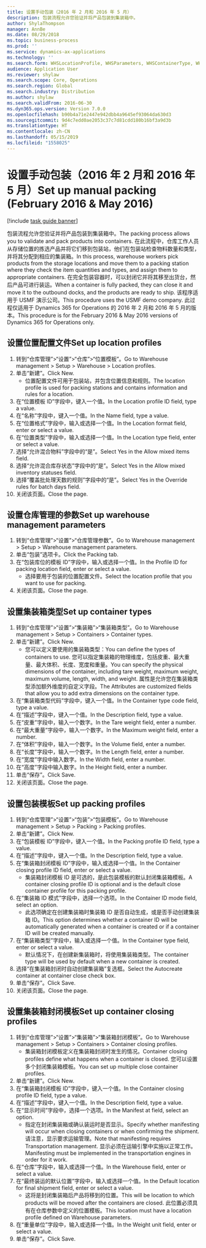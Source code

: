 ```yaml
---
title: 设置手动包装（2016 年 2 月和 2016 年 5 月）
description: 包装流程允许您验证并将产品包装到集装箱中。
author: ShylaThompson
manager: AnnBe
ms.date: 08/29/2018
ms.topic: business-process
ms.prod: ''
ms.service: dynamics-ax-applications
ms.technology: ''
ms.search.form: WHSLocationProfile, WHSParameters, WHSContainerType, WHSPackProfile, WHSCloseContainerProfile, InventLocationIdLookup, UnitOfMeasureLookup
audience: Application User
ms.reviewer: shylaw
ms.search.scope: Core, Operations
ms.search.region: Global
ms.search.industry: Distribution
ms.author: shylaw
ms.search.validFrom: 2016-06-30
ms.dyn365.ops.version: Version 7.0.0
ms.openlocfilehash: b90b4a71e2447e942dbb4a9645ef93064da630d3
ms.sourcegitcommit: 9d4c7edd0ae2053c37c7d81cdd180b16bf3a9d3b
ms.translationtype: HT
ms.contentlocale: zh-CN
ms.lasthandoff: 05/15/2019
ms.locfileid: "1558025"
---
```

# <a name="set-up-manual-packing-february-2016--may-2016"></a><span data-ttu-id="ed1ba-103">设置手动包装（2016 年 2 月和 2016 年 5 月）</span><span class="sxs-lookup"><span data-stu-id="ed1ba-103">Set up manual packing (February 2016 & May 2016)</span></span>

[!include [task guide banner](../../includes/task-guide-banner.md)]

<span data-ttu-id="ed1ba-104">包装流程允许您验证并将产品包装到集装箱中。</span><span class="sxs-lookup"><span data-stu-id="ed1ba-104">The packing process allows you to validate and pack products into containers.</span></span> <span data-ttu-id="ed1ba-105">在此流程中，仓库工作人员从存储位置的拣选产品并将它们移到包装站，他们在包装站检查物料数量和类型，并将其分配到相应的集装箱。</span><span class="sxs-lookup"><span data-stu-id="ed1ba-105">In this process, warehouse workers pick products from the storage locations and move them to a packing station where they check the item quantities and types, and assign them to appropriate containers.</span></span> <span data-ttu-id="ed1ba-106">在完全包装容器时，可以封闭它并将其移至出货台，然后产品可进行装运。</span><span class="sxs-lookup"><span data-stu-id="ed1ba-106">When a container is fully packed, they can close it and move it to the outbound docks, and the products are ready to ship.</span></span> <span data-ttu-id="ed1ba-107">该程序适用于 USMF 演示公司。</span><span class="sxs-lookup"><span data-stu-id="ed1ba-107">This procedure uses the USMF demo company.</span></span> <span data-ttu-id="ed1ba-108">此过程仅适用于 Dynamics 365 for Operations 的 2016 年 2 月和 2016 年 5 月的版本。</span><span class="sxs-lookup"><span data-stu-id="ed1ba-108">This procedure is for the February 2016 & May 2016 versions of Dynamics 365 for Operations only.</span></span>


## <a name="set-up-location-profiles"></a><span data-ttu-id="ed1ba-109">设置位置配置文件</span><span class="sxs-lookup"><span data-stu-id="ed1ba-109">Set up location profiles</span></span>
1. <span data-ttu-id="ed1ba-110">转到“仓库管理”>“设置”>“仓库”>“位置模板”。</span><span class="sxs-lookup"><span data-stu-id="ed1ba-110">Go to Warehouse management > Setup > Warehouse > Location profiles.</span></span>
2. <span data-ttu-id="ed1ba-111">单击“新建”。</span><span class="sxs-lookup"><span data-stu-id="ed1ba-111">Click New.</span></span>
    * <span data-ttu-id="ed1ba-112">位置配置文件可用于包装站，并包含位置信息和规则。</span><span class="sxs-lookup"><span data-stu-id="ed1ba-112">The location profile is used for packing stations and contains information and rules for a location.</span></span>  
3. <span data-ttu-id="ed1ba-113">在“位置模板 ID”字段中，键入一个值。</span><span class="sxs-lookup"><span data-stu-id="ed1ba-113">In the Location profile ID field, type a value.</span></span>
4. <span data-ttu-id="ed1ba-114">在“名称”字段中，键入一个值。</span><span class="sxs-lookup"><span data-stu-id="ed1ba-114">In the Name field, type a value.</span></span>
5. <span data-ttu-id="ed1ba-115">在“位置格式”字段中，输入或选择一个值。</span><span class="sxs-lookup"><span data-stu-id="ed1ba-115">In the Location format field, enter or select a value.</span></span>
6. <span data-ttu-id="ed1ba-116">在“位置类型”字段中，输入或选择一个值。</span><span class="sxs-lookup"><span data-stu-id="ed1ba-116">In the Location type field, enter or select a value.</span></span>
7. <span data-ttu-id="ed1ba-117">选择“允许混合物料”字段中的“是”。</span><span class="sxs-lookup"><span data-stu-id="ed1ba-117">Select Yes in the Allow mixed items field.</span></span>
8. <span data-ttu-id="ed1ba-118">选择“允许混合库存状态”字段中的“是”。</span><span class="sxs-lookup"><span data-stu-id="ed1ba-118">Select Yes in the Allow mixed  inventory statuses field.</span></span>
9. <span data-ttu-id="ed1ba-119">选择“覆盖批处理天数的规则”字段中的“是”。</span><span class="sxs-lookup"><span data-stu-id="ed1ba-119">Select Yes in the Override rules for batch days field.</span></span>
10. <span data-ttu-id="ed1ba-120">关闭该页面。</span><span class="sxs-lookup"><span data-stu-id="ed1ba-120">Close the page.</span></span>

## <a name="set-up-warehouse-management-parameters"></a><span data-ttu-id="ed1ba-121">设置仓库管理的参数</span><span class="sxs-lookup"><span data-stu-id="ed1ba-121">Set up warehouse management parameters</span></span> 
1. <span data-ttu-id="ed1ba-122">转到“仓库管理”>“设置”>“仓库管理参数”。</span><span class="sxs-lookup"><span data-stu-id="ed1ba-122">Go to Warehouse management > Setup > Warehouse management parameters.</span></span>
2. <span data-ttu-id="ed1ba-123">单击“包装”选项卡。</span><span class="sxs-lookup"><span data-stu-id="ed1ba-123">Click the Packing tab.</span></span>
3. <span data-ttu-id="ed1ba-124">在“包装库位的模板 ID”字段中，输入或选择一个值。</span><span class="sxs-lookup"><span data-stu-id="ed1ba-124">In the Profile ID for packing location field, enter or select a value.</span></span>
    * <span data-ttu-id="ed1ba-125">选择要用于包装的位置配置文件。</span><span class="sxs-lookup"><span data-stu-id="ed1ba-125">Select the location profile that you want to use for packing.</span></span>  
4. <span data-ttu-id="ed1ba-126">关闭该页面。</span><span class="sxs-lookup"><span data-stu-id="ed1ba-126">Close the page.</span></span>

## <a name="set-up-container-types"></a><span data-ttu-id="ed1ba-127">设置集装箱类型</span><span class="sxs-lookup"><span data-stu-id="ed1ba-127">Set up container types</span></span>
1. <span data-ttu-id="ed1ba-128">转到“仓库管理”>“设置”>“集装箱”>“集装箱类型”。</span><span class="sxs-lookup"><span data-stu-id="ed1ba-128">Go to Warehouse management > Setup > Containers > Container types.</span></span>
2. <span data-ttu-id="ed1ba-129">单击“新建”。</span><span class="sxs-lookup"><span data-stu-id="ed1ba-129">Click New.</span></span>
    * <span data-ttu-id="ed1ba-130">您可以定义要使用的集装箱类型：</span><span class="sxs-lookup"><span data-stu-id="ed1ba-130">You can define the types of containers to use.</span></span> <span data-ttu-id="ed1ba-131">您可以指定集装箱的物理维度，包括皮重、最大重量、最大体积、长度、宽度和重量。</span><span class="sxs-lookup"><span data-stu-id="ed1ba-131">You can specify the physical dimensions of the container, including tare weight, maximum weight, maximum volume, length, width, and weight.</span></span>  <span data-ttu-id="ed1ba-132">属性是允许您在集装箱类型添加额外维度的自定义字段。</span><span class="sxs-lookup"><span data-stu-id="ed1ba-132">The Attributes are customized fields that allow you to add extra dimensions on the container type.</span></span>     
3. <span data-ttu-id="ed1ba-133">在“集装箱类型代码”字段中，键入一个值。</span><span class="sxs-lookup"><span data-stu-id="ed1ba-133">In the Container type code field, type a value.</span></span>
4. <span data-ttu-id="ed1ba-134">在“描述”字段中，键入一个值。</span><span class="sxs-lookup"><span data-stu-id="ed1ba-134">In the Description field, type a value.</span></span>
5. <span data-ttu-id="ed1ba-135">在“皮重”字段中，输入一个数字。</span><span class="sxs-lookup"><span data-stu-id="ed1ba-135">In the Tare weight field, enter a number.</span></span>
6. <span data-ttu-id="ed1ba-136">在“最大重量”字段中，输入一个数字。</span><span class="sxs-lookup"><span data-stu-id="ed1ba-136">In the Maximum weight field, enter a number.</span></span>
7. <span data-ttu-id="ed1ba-137">在“体积”字段中，输入一个数字。</span><span class="sxs-lookup"><span data-stu-id="ed1ba-137">In the Volume field, enter a number.</span></span>
8. <span data-ttu-id="ed1ba-138">在“长度”字段中，输入一个数字。</span><span class="sxs-lookup"><span data-stu-id="ed1ba-138">In the Length field, enter a number.</span></span>
9. <span data-ttu-id="ed1ba-139">在“宽度”字段中输入数字。</span><span class="sxs-lookup"><span data-stu-id="ed1ba-139">In the Width field, enter a number.</span></span>
10. <span data-ttu-id="ed1ba-140">在“高度”字段中输入数字。</span><span class="sxs-lookup"><span data-stu-id="ed1ba-140">In the Height field, enter a number.</span></span>
11. <span data-ttu-id="ed1ba-141">单击“保存”。</span><span class="sxs-lookup"><span data-stu-id="ed1ba-141">Click Save.</span></span>
12. <span data-ttu-id="ed1ba-142">关闭该页面。</span><span class="sxs-lookup"><span data-stu-id="ed1ba-142">Close the page.</span></span>

## <a name="set-up-packing-profiles"></a><span data-ttu-id="ed1ba-143">设置包装模板</span><span class="sxs-lookup"><span data-stu-id="ed1ba-143">Set up packing profiles</span></span>
1. <span data-ttu-id="ed1ba-144">转到“仓库管理”>“设置”>“包装”>“包装模板”。</span><span class="sxs-lookup"><span data-stu-id="ed1ba-144">Go to Warehouse management > Setup > Packing > Packing profiles.</span></span>
2. <span data-ttu-id="ed1ba-145">单击“新建”。</span><span class="sxs-lookup"><span data-stu-id="ed1ba-145">Click New.</span></span>
3. <span data-ttu-id="ed1ba-146">在“包装模板 ID”字段中，键入一个值。</span><span class="sxs-lookup"><span data-stu-id="ed1ba-146">In the Packing profile ID field, type a value.</span></span>
4. <span data-ttu-id="ed1ba-147">在“描述”字段中，键入一个值。</span><span class="sxs-lookup"><span data-stu-id="ed1ba-147">In the Description field, type a value.</span></span>
5. <span data-ttu-id="ed1ba-148">在“集装箱封闭模板 ID”字段中，输入或选择一个值。</span><span class="sxs-lookup"><span data-stu-id="ed1ba-148">In the Container closing profile ID field, enter or select a value.</span></span>
    * <span data-ttu-id="ed1ba-149">集装箱封闭模板 ID 是可选的，是此包装模板的默认封闭集装箱模板。</span><span class="sxs-lookup"><span data-stu-id="ed1ba-149">A container closing profile ID is optional and is the default close container profile for this packing profile.</span></span>  
6. <span data-ttu-id="ed1ba-150">在“集装箱 ID 模式”字段中，选择一个选项。</span><span class="sxs-lookup"><span data-stu-id="ed1ba-150">In the Container ID mode field, select an option.</span></span>
    * <span data-ttu-id="ed1ba-151">此选项确定在创建集装箱时集装箱 ID 是否自动生成，或是否手动创建集装箱 ID。</span><span class="sxs-lookup"><span data-stu-id="ed1ba-151">This option determines whether a container ID will be automatically generated when a container is created or if a container ID will be created manually.</span></span>  
7. <span data-ttu-id="ed1ba-152">在“集装箱类型”字段中，输入或选择一个值。</span><span class="sxs-lookup"><span data-stu-id="ed1ba-152">In the Container type field, enter or select a value.</span></span>
    * <span data-ttu-id="ed1ba-153">默认情况下，在创建新集装箱时，将使用集装箱类型。</span><span class="sxs-lookup"><span data-stu-id="ed1ba-153">The container type will be used by default when a new container is created.</span></span>  
8. <span data-ttu-id="ed1ba-154">选择“在集装箱封闭时自动创建集装箱”复选框。</span><span class="sxs-lookup"><span data-stu-id="ed1ba-154">Select the Autocreate container at container close check box.</span></span>
9. <span data-ttu-id="ed1ba-155">单击“保存”。</span><span class="sxs-lookup"><span data-stu-id="ed1ba-155">Click Save.</span></span>
10. <span data-ttu-id="ed1ba-156">关闭该页面。</span><span class="sxs-lookup"><span data-stu-id="ed1ba-156">Close the page.</span></span>

## <a name="set-up-container-closing-profiles"></a><span data-ttu-id="ed1ba-157">设置集装箱封闭模板</span><span class="sxs-lookup"><span data-stu-id="ed1ba-157">Set up container closing profiles</span></span>
1. <span data-ttu-id="ed1ba-158">转到“仓库管理”>“设置”>“集装箱”>“集装箱封闭模板”。</span><span class="sxs-lookup"><span data-stu-id="ed1ba-158">Go to Warehouse management > Setup > Containers > Container closing profiles.</span></span>
    * <span data-ttu-id="ed1ba-159">集装箱封闭模板定义在集装箱封闭时发生的情况。</span><span class="sxs-lookup"><span data-stu-id="ed1ba-159">Container closing profiles define what happens when a container is closed.</span></span> <span data-ttu-id="ed1ba-160">您可以设置多个封闭集装箱模板。</span><span class="sxs-lookup"><span data-stu-id="ed1ba-160">You can set up multiple close container profiles.</span></span>       
2. <span data-ttu-id="ed1ba-161">单击“新建”。</span><span class="sxs-lookup"><span data-stu-id="ed1ba-161">Click New.</span></span>
3. <span data-ttu-id="ed1ba-162">在“集装箱封闭模板 ID”字段中，键入一个值。</span><span class="sxs-lookup"><span data-stu-id="ed1ba-162">In the Container closing profile ID field, type a value.</span></span>
4. <span data-ttu-id="ed1ba-163">在“描述”字段中，键入一个值。</span><span class="sxs-lookup"><span data-stu-id="ed1ba-163">In the Description field, type a value.</span></span>
5. <span data-ttu-id="ed1ba-164">在“显示时间”字段中，选择一个选项。</span><span class="sxs-lookup"><span data-stu-id="ed1ba-164">In the Manifest at field, select an option.</span></span>
    * <span data-ttu-id="ed1ba-165">指定在封闭集装箱或确认装运时是否显示。</span><span class="sxs-lookup"><span data-stu-id="ed1ba-165">Specify whether manifesting will occur when closing containers or when confirming the shipment.</span></span> <span data-ttu-id="ed1ba-166">请注意，显示要求运输管理。</span><span class="sxs-lookup"><span data-stu-id="ed1ba-166">Note that manifesting requires Transportation management.</span></span> <span data-ttu-id="ed1ba-167">显示必须在运输引擎中实施以正常工作。</span><span class="sxs-lookup"><span data-stu-id="ed1ba-167">Manifesting must be implemented in the transportation engines in order for it work.</span></span>  
6. <span data-ttu-id="ed1ba-168">在“仓库”字段中，输入或选择一个值。</span><span class="sxs-lookup"><span data-stu-id="ed1ba-168">In the Warehouse field, enter or select a value.</span></span>
7. <span data-ttu-id="ed1ba-169">在“最终装运的默认位置”字段中，输入或选择一个值。</span><span class="sxs-lookup"><span data-stu-id="ed1ba-169">In the Default location for final shipment field, enter or select a value.</span></span>
    * <span data-ttu-id="ed1ba-170">这将是封闭集装箱后产品将移到的位置。</span><span class="sxs-lookup"><span data-stu-id="ed1ba-170">This will be location to which products will be moved after the containers are closed.</span></span> <span data-ttu-id="ed1ba-171">此位置必须具有在仓库参数中定义的位置模板。</span><span class="sxs-lookup"><span data-stu-id="ed1ba-171">This location must have a location profile defined on Warehouse parameters.</span></span>  
8. <span data-ttu-id="ed1ba-172">在“重量单位”字段中，输入或选择一个值。</span><span class="sxs-lookup"><span data-stu-id="ed1ba-172">In the Weight unit field, enter or select a value.</span></span>
9. <span data-ttu-id="ed1ba-173">单击“保存”。</span><span class="sxs-lookup"><span data-stu-id="ed1ba-173">Click Save.</span></span>

